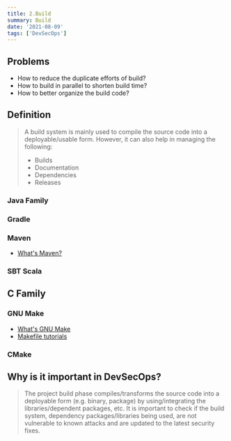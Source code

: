 ```yaml
---
title: 2.Build
summary: Build
date: '2021-08-09'
tags: ['DevSecOps']
---
```


## Problems

- How to reduce the duplicate efforts of build?
- How to build in parallel to shorten build time?
- How to better organize the build code?

## Definition

>A build system is mainly used to compile the source code into a deployable/usable form. However, it can also help in managing the following:
>
> - Builds
> - Documentation
> - Dependencies
> - Releases

### Java Family

### Gradle

### Maven

- [What's Maven?](http://maven.apache.org/what-is-maven.html)

### SBT Scala

## C Family

### GNU Make

- [What's GNU Make](https://www.gnu.org/software/make/)
- [Makefile tutorials](https://www.tutorialspoint.com/makefile/index.htm)
  
### CMake

## Why is it important in DevSecOps?

> The project build phase compiles/transforms the source code into a deployable form (e.g. binary, package) by using/integrating the libraries/dependent packages, etc. It is important to check if the build system, dependency packages/libraries being used, are not vulnerable to known attacks and are updated to the latest security fixes.
